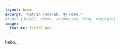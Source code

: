```yaml
---
layout: home
excerpt: "Katrin Tomanek. My Home."
#tags: [Jekyll, theme, responsive, blog, template]
image:
  feature: field2.png
---
```


hello...
